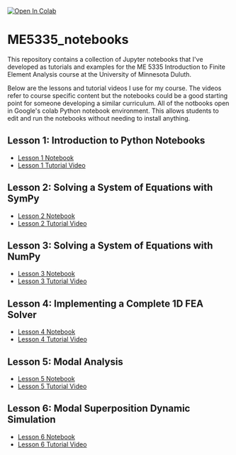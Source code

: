 [![Open In Colab](https://colab.research.google.com/assets/colab-badge.svg)](https://colab.research.google.com/github/mgreminger/ME5335_notebooks/blob/master/)

# ME5335_notebooks
This repository contains a collection of Jupyter notebooks that I've developed as tutorials and examples for the ME 5335 Introduction to Finite Element Analysis course at the University of Minnesota Duluth. 

Below are the lessons and tutorial videos I use for my course. The videos refer to course specific content but the notebooks could be a good starting point for someone developing a similar curriculum. All of the notbooks open in Google's colab Python notebook environment. This allows students to edit and run the notebooks without needing to install anything.

## Lesson 1: Introduction to Python Notebooks
* [Lesson 1 Notebook](https://colab.research.google.com/github/mgreminger/ME5335_notebooks/blob/master/python_notebook_tutorial.ipynb)
* [Lesson 1 Tutorial Video](https://youtu.be/UKcNBFiIGaQ)

## Lesson 2: Solving a System of Equations with SymPy
* [Lesson 2 Notebook](https://colab.research.google.com/github/mgreminger/ME5335_notebooks/blob/master/sympy_example_partially_completed.ipynb)
* [Lesson 2 Tutorial Video](https://youtu.be/7VuA0-NBXcc)

## Lesson 3: Solving a System of Equations with NumPy
* [Lesson 3 Notebook](https://colab.research.google.com/github/mgreminger/ME5335_notebooks/blob/master/numpy_example_partially_completed.ipynb)
* [Lesson 3 Tutorial Video](https://youtu.be/EQ5VLo8M434)

## Lesson 4: Implementing a Complete 1D FEA Solver
* [Lesson 4 Notebook](https://colab.research.google.com/github/mgreminger/ME5335_notebooks/blob/master/extension_due_to_weight_partially_completed.ipynb)
* [Lesson 4 Tutorial Video](https://youtu.be/PEU-88ekxiA)

## Lesson 5: Modal Analysis
* [Lesson 5 Notebook](https://colab.research.google.com/github/mgreminger/ME5335_notebooks/blob/master/modal_analysis.ipynb)
* [Lesson 5 Tutorial Video](https://youtu.be/N3MncGTTdCU)

## Lesson 6: Modal Superposition Dynamic Simulation
* [Lesson 6 Notebook](https://colab.research.google.com/github/mgreminger/ME5335_notebooks/blob/master/HW6_empty.ipynb)
* [Lesson 6 Tutorial Video](https://youtu.be/MYc-Dh_wpSI)
